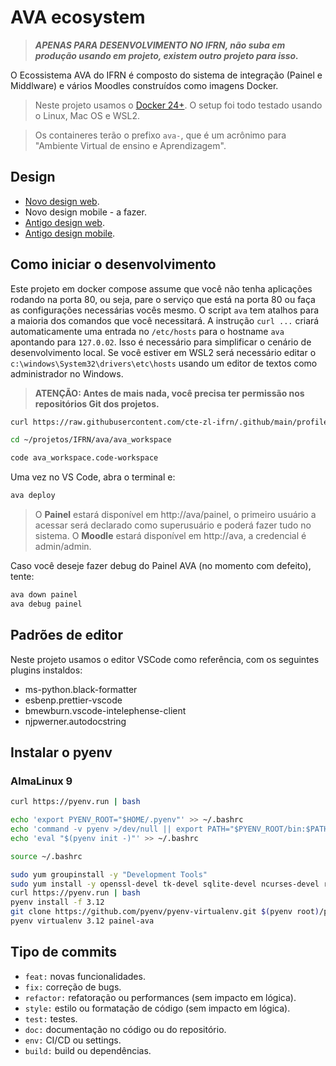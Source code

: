 # AVA ecosystem

> **_APENAS PARA DESENVOLVIMENTO NO IFRN, não suba em produção usando em projeto, existem outro projeto para isso._**

O Ecossistema AVA do IFRN é composto do sistema de integração (Painel e Middlware) e vários Moodles construídos como imagens Docker.

> Neste projeto usamos o [Docker 24+](https://docs.docker.com/engine/install/). O setup foi todo testado usando o Linux, Mac OS e WSL2.

> Os containeres terão o prefixo `ava-`, que é um acrônimo para "Ambiente Virtual de ensino e Aprendizagem".

## Design

-   [Novo design web](https://xd.adobe.com/view/6ec2ea24-e5c8-494b-a676-fd253d89b352-3b91/).
-   Novo design mobile - a fazer.
-   [Antigo design web](https://xd.adobe.com/view/00dc014e-8919-47ad-ab16-74ac81ca0c2a-558f/).
-   [Antigo design mobile](https://xd.adobe.com/view/28b2f455-b115-4363-954f-77b5bcf1dba1-7de1/).

## Como iniciar o desenvolvimento

Este projeto em docker compose assume que você não tenha aplicações rodando na porta 80, ou seja, pare o serviço que está na porta 80 ou faça as configurações necessárias vocês mesmo. O script `ava` tem atalhos para a maioria dos comandos que você necessitará. A instrução `curl ...` criará automaticamente uma entrada no `/etc/hosts` para o hostname `ava` apontando para `127.0.02`. Isso é necessário para simplificar o cenário de desenvolvimento local. Se você estiver em WSL2 será necessário editar o `c:\windows\System32\drivers\etc\hosts` usando um editor de textos como administrador no Windows.

> **ATENÇÃO: Antes de mais nada, você precisa ter permissão nos repositórios Git dos projetos.**

```bash
curl https://raw.githubusercontent.com/cte-zl-ifrn/.github/main/profile/ava-setup-env-dev.sh | $SHELL

cd ~/projetos/IFRN/ava/ava_workspace

code ava_workspace.code-workspace
```

Uma vez no VS Code, abra o terminal e:

```bash
ava deploy
```

> O **Painel** estará disponível em http://ava/painel, o primeiro usuário a acessar será declarado como superusuário e poderá fazer tudo no sistema.
> O **Moodle** estará disponível em http://ava, a credencial é admin/admin.

Caso você deseje fazer debug do Painel AVA (no momento com defeito), tente:

```bash
ava down painel
ava debug painel
```

## Padrões de editor

Neste projeto usamos o editor VSCode como referência, com os seguintes plugins instaldos:

-   ms-python.black-formatter
-   esbenp.prettier-vscode
-   bmewburn.vscode-intelephense-client
-   njpwerner.autodocstring

## Instalar o pyenv

### AlmaLinux 9

```bash
curl https://pyenv.run | bash

echo 'export PYENV_ROOT="$HOME/.pyenv"' >> ~/.bashrc
echo 'command -v pyenv >/dev/null || export PATH="$PYENV_ROOT/bin:$PATH"' >> ~/.bashrc
echo 'eval "$(pyenv init -)"' >> ~/.bashrc

source ~/.bashrc

sudo yum groupinstall -y "Development Tools"
sudo yum install -y openssl-devel tk-devel sqlite-devel ncurses-devel readline-devel
curl https://pyenv.run | bash
pyenv install -f 3.12
git clone https://github.com/pyenv/pyenv-virtualenv.git $(pyenv root)/plugins/pyenv-virtualenv
pyenv virtualenv 3.12 painel-ava
```

## Tipo de commits

-   `feat:` novas funcionalidades.
-   `fix:` correção de bugs.
-   `refactor:` refatoração ou performances (sem impacto em lógica).
-   `style:` estilo ou formatação de código (sem impacto em lógica).
-   `test:` testes.
-   `doc:` documentação no código ou do repositório.
-   `env:` CI/CD ou settings.
-   `build:` build ou dependências.
